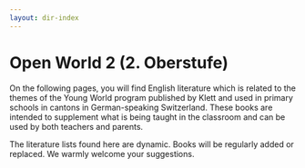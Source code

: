 ```yaml
---
layout: dir-index
---
```


# Open World 2 (2. Oberstufe)

On the following pages, you will find English literature which is related to the themes of the Young World program published by Klett and used in primary schools in cantons in German-speaking Switzerland.  These books are intended to supplement what is being taught in the classroom and can be used by both teachers and parents. 

The literature lists found here are dynamic.  Books will be regularly added or replaced.  We warmly welcome your suggestions.  


<!--stackedit_data:
eyJoaXN0b3J5IjpbMjA1MTc4Mzc4OCwxOTA0ODIxNTYxLDIwNT
E3ODM3ODgsLTY1NzkzMjk5MiwxODUwNzk1Mjc5XX0=
-->